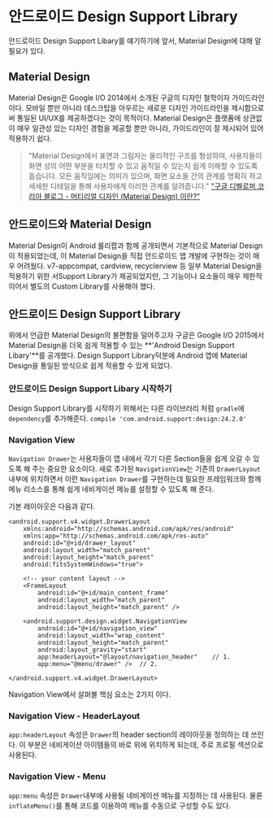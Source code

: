 # 안드로이드 Design Support Library
안드로이드 Design Support Libary를 얘기하기에 앞서, Material Design에 대해 알 필요가 있다.

## Material Design 
Material Design은 Google I/O 2014에서 소개된 구글의 디자인 철학이자 가이드라인이다. 모바일 뿐만 아니라 데스크탑을 아우르는 새로운 디자인 가이드라인을 제시함으로써 통일된 UI/UX를 제공하겠다는 것이 목적이다. Material Design은 플랫폼에 상관없이 매우 일관성 있는 디자인 경험을 제공할 뿐만 아니라, 가이드라인이 잘 제시되어 있어 적용하기 쉽다.

> "Material Design에서 표면과 그림자는 물리적인 구조를 형성하여, 사용자들이 화면 상의 어떤 부분을 터치할 수 있고 움직일 수 있는지 쉽게 이해할 수 있도록 돕습니다. 모든 움직임에는 의미가 있으며, 화면 요소들 간의 관계를 명확히 하고 세세한 디테일을 통해 사용자에게 이러한 관계를 알려줍니다." 
> ["구글 디벨로퍼 코리아 블로그 - 머티리얼 디자인 (Material Design) 이란?"](https://developers-kr.googleblog.com/2014/07/this-is-material-design.html)


## 안드로이드와 Material Design
Material Design이 Android 롤리팝과 함께 공개되면서 기본적으로 Material Design이 적용되었는데, 이 Material Design을 직접 안드로이드 앱 개발에 구현하는 것이 매우 어려웠다. v7-appcompat, cardview, recyclerview 등 일부 Material Design을 적용하기 위한 서Support Library가 제공되었지만, 그 기능이나 요소들이 매우 제한적이어서 별도의 Custom Library를 사용해야 했다. 

## 안드로이드 Design Support Library
위에서 언급한 Material Design의 불편함을 덜어주고자 구글은 Google I/O 2015에서 Material Design을 더욱 쉽게 적용할 수 있는 **'Android Design Support Libary'**를 공개했다. Design Support Library덕분에 Android 앱에 Material Design을 통일된 방식으로 쉽게 적용할 수 있게 되었다. 

### 안드로이드 Design Support Libary 시작하기
Design Support Library를 시작하기 위해서는 다른 라이브러리 처럼 `gradle`에 `dependency`를 추가해준다.
`compile 'com.android.support:design:24.2.0'`

### Navigation View
`Navigation Drawer`는 사용자들이 앱 내에서 각기 다른 Section들을 쉽게 오갈 수 있도록 해 주는 중요한 요소이다. 새로 추가된 `NavigationView`는 기존의 `DrawerLayout`내부에 위치하면서 이런 `Navigation Drawer`를 구현하는데 필요한 프레임워크와 함께 메뉴 리소스를 통해 쉽게 네비게이션 메뉴를 설정할 수 있도록 해 준다. 

기본 레이아웃은 다음과 같다. 
```
<android.support.v4.widget.DrawerLayout  
    xmlns:android="http://schemas.android.com/apk/res/android"
    xmlns:app="http://schemas.android.com/apk/res-auto"
    android:id="@+id/drawer_layout"
    android:layout_width="match_parent"
    android:layout_height="match_parent"
    android:fitsSystemWindows="true">

    <!-- your content layout -->
    <FrameLayout
        android:id="@+id/main_content_frame"
        android:layout_width="match_parent"
        android:layout_height="match_parent" />

    <android.support.design.widget.NavigationView
        android:id="@+id/navigation_view"
        android:layout_width="wrap_content"
        android:layout_height="match_parent"
        android:layout_gravity="start"
        app:headerLayout="@layout/navigation_header"	// 1.
        app:menu="@menu/drawer" />	// 2.

</android.support.v4.widget.DrawerLayout>  
```
Navigation View에서 살펴볼 핵심 요소는 2가지 이다.

### Navigation View - HeaderLayout
`app:headerLayout` 속성은 `Drawer`의 header section의 레이아웃을 정의하는 데 쓰인다. 이 부분은 네비게이션 아이템들의 바로 위에 위치하게 되는데, 주로 프로필 섹션으로 사용된다.

### Navigation View - Menu
`app:menu` 속성은 `Drawer`내부에 사용될 네비게이션 메뉴를 지정하는 데 사용된다. 물론 `inflateMenu()`를 통해 코드를 이용하여 메뉴를 수동으로 구성할 수도 있다.

